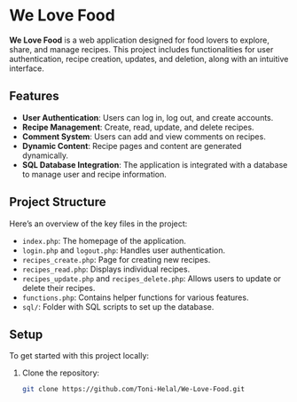 # We Love Food

**We Love Food** is a web application designed for food lovers to explore, share, and manage recipes. This project includes functionalities for user authentication, recipe creation, updates, and deletion, along with an intuitive interface.

## Features

- **User Authentication**: Users can log in, log out, and create accounts.
- **Recipe Management**: Create, read, update, and delete recipes.
- **Comment System**: Users can add and view comments on recipes.
- **Dynamic Content**: Recipe pages and content are generated dynamically.
- **SQL Database Integration**: The application is integrated with a database to manage user and recipe information.

## Project Structure

Here’s an overview of the key files in the project:

- `index.php`: The homepage of the application.
- `login.php` and `logout.php`: Handles user authentication.
- `recipes_create.php`: Page for creating new recipes.
- `recipes_read.php`: Displays individual recipes.
- `recipes_update.php` and `recipes_delete.php`: Allows users to update or delete their recipes.
- `functions.php`: Contains helper functions for various features.
- `sql/`: Folder with SQL scripts to set up the database.

## Setup

To get started with this project locally:

1. Clone the repository:
   ```bash
   git clone https://github.com/Toni-Helal/We-Love-Food.git
